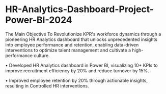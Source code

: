 # HR-Analytics-Dashboard-Project-Power-BI-2024
The Main Objective
To Revolutionize KPR's workforce dynamics through a pioneering HR Analytics dashboard that unlocks unprecedented insights into employee performance and retention, enabling data-driven interventions to optimize talent management and cultivate a high-performance culture.



•	Developed HR Analytics dashboard in Power BI, visualizing 10+ KPIs to improve recruitment efficiency by 20% and reduce turnover by 15%.







•	Improved employee retention by 20% through actionable insights, resulting in Controlled HR interventions.
